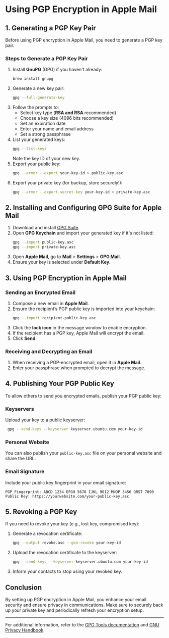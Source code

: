 # Using PGP Encryption in Apple Mail

## 1. Generating a PGP Key Pair

Before using PGP encryption in Apple Mail, you need to generate a PGP key pair.

### Steps to Generate a PGP Key Pair
1. Install **GnuPG** (GPG) if you haven't already:
   ```sh
   brew install gnupg
   ```
2. Generate a new key pair:
   ```sh
   gpg --full-generate-key
   ```
3. Follow the prompts to:
   - Select key type (**RSA and RSA** recommended)
   - Choose a key size (4096 bits recommended)
   - Set an expiration date
   - Enter your name and email address
   - Set a strong passphrase
4. List your generated keys:
   ```sh
   gpg --list-keys
   ```
   Note the key ID of your new key.
5. Export your public key:
   ```sh
   gpg --armor --export your-key-id > public-key.asc
   ```
6. Export your private key (for backup, store securely!):
   ```sh
   gpg --armor --export-secret-key your-key-id > private-key.asc
   ```

## 2. Installing and Configuring GPG Suite for Apple Mail

1. Download and install [GPG Suite](https://gpgtools.org/).
2. Open **GPG Keychain** and import your generated key if it's not listed:
   ```sh
   gpg --import public-key.asc
   gpg --import private-key.asc
   ```
3. Open **Apple Mail**, go to **Mail** > **Settings** > **GPG Mail**.
4. Ensure your key is selected under **Default Key**.

## 3. Using PGP Encryption in Apple Mail

### Sending an Encrypted Email
1. Compose a new email in **Apple Mail**.
2. Ensure the recipient’s PGP public key is imported into your keychain:
   ```sh
   gpg --import recipient-public-key.asc
   ```
3. Click the **lock icon** in the message window to enable encryption.
4. If the recipient has a PGP key, Apple Mail will encrypt the email.
5. Click **Send**.

### Receiving and Decrypting an Email
1. When receiving a PGP-encrypted email, open it in **Apple Mail**.
2. Enter your passphrase when prompted to decrypt the message.

## 4. Publishing Your PGP Public Key
To allow others to send you encrypted emails, publish your PGP public key:

### Keyservers
Upload your key to a public keyserver:
```sh
 gpg --send-keys --keyserver keyserver.ubuntu.com your-key-id
```

### Personal Website
You can also publish your `public-key.asc` file on your personal website and share the URL.

### Email Signature
Include your public key fingerprint in your email signature:
```
PGP Fingerprint: ABCD 1234 EFGH 5678 IJKL 9012 MNOP 3456 QRST 7890
Public Key: https://yourwebsite.com/your-public-key.asc
```

## 5. Revoking a PGP Key
If you need to revoke your key (e.g., lost key, compromised key):
1. Generate a revocation certificate:
   ```sh
   gpg --output revoke.asc --gen-revoke your-key-id
   ```
2. Upload the revocation certificate to the keyserver:
   ```sh
   gpg --send-keys --keyserver keyserver.ubuntu.com your-key-id
   ```
3. Inform your contacts to stop using your revoked key.

## Conclusion
By setting up PGP encryption in Apple Mail, you enhance your email security and ensure privacy in communications. Make sure to securely back up your private key and periodically refresh your encryption setup.

---

For additional information, refer to the [GPG Tools documentation](https://gpgtools.org/) and [GNU Privacy Handbook](https://www.gnupg.org/gph/en/manual.html).
